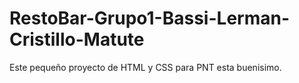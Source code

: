 # RestoBar-Grupo1-Bassi-Lerman-Cristillo-Matute
Este pequeño proyecto de HTML y CSS para PNT esta buenisimo.
